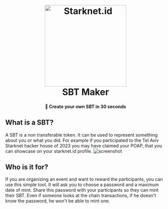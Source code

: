 <h1 align="center">
  <br>
  <img src="https://www.starknet.id/visuals/StarknetIdLogo.png" alt="Starknet.id" width="256">
  <br>
  SBT Maker
</h1>

<h4 align="center">👷 Create your own SBT in 30 seconds</h4>

## What is a SBT?
A SBT is a non transferable token. It can be used to represent something about you or what you did. For example if you participated to the Tel Aviv Starknet hacker house of 2023 you may have claimed your POAP, that you can showcase on your starknet.id profile.
![screenshot](./screenshot.webp)

## Who is it for?
If you are organizing an event and want to reward the participants, you can use this simple tool. It will ask you to choose a password and a maximum date of mint. Share this password with your participants so they can mint their SBT. Even if someone looks at the chain transactions, if he doesn't know the password, he won't be able to mint one.
